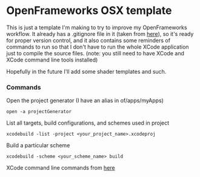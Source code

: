 # OpenFrameworks OSX template

This is just a template I'm making to try to improve my OpenFrameworks workflow.
It already has a .gitignore file in it (taken from [here](https://github.com/openframeworks/openFrameworks/blob/master/scripts/templates/gitignore/.gitignore)), so it's ready for proper version control,
and it also contains some reminders of commands to run so that I don't have to
run the whole XCode application just to compile the source files.
(note: you still need to have XCode and XCode command line tools installed)

Hopefully in the future I'll add some shader templates and such.

### Commands
Open the project generator (I have an alias in of/apps/myApps)

`open -a projectGenerator`

List all targets, build configurations, and schemes used in project

`xcodebuild -list -project <your_project_name>.xcodeproj`

Build a particular scheme

`xcodebuild -scheme <your_scheme_name> build`

XCode command line commands from [here](https://developer.apple.com/library/ios/technotes/tn2339/_index.html)
